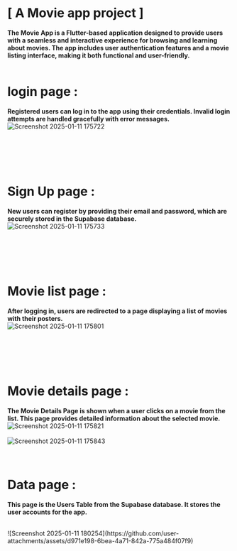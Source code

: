 

# [ A Movie app project ]
<strong> The Movie App is a Flutter-based application designed to provide users with a seamless and interactive experience for browsing and learning about movies. The app includes user authentication features and a movie listing interface, making it both functional and user-friendly. </strong>
<br>
<br>

# login page :
 <strong>Registered users can log in to the app using their credentials. Invalid login attempts are handled gracefully with error messages.</strong>
 <br>
![Screenshot 2025-01-11 175722](https://github.com/user-attachments/assets/17edb604-5829-4210-8826-61fa146d733a)

<br>
<br>
<br>
<br>

# Sign Up page : 
<strong> New users can register by providing their email and password, which are securely stored in the Supabase database.</strong>
<br>
![Screenshot 2025-01-11 175733](https://github.com/user-attachments/assets/f57f1217-a3c2-49e0-a039-35f706d1e200)

<br>
<br>
<br>
<br>

# Movie list page : 
<strong> After logging in, users are redirected to a page displaying a list of movies with their posters.</strong>
<br>
![Screenshot 2025-01-11 175801](https://github.com/user-attachments/assets/106575d2-86e6-41be-8c27-8bb019731b44)

<br>
<br>
<br>
<br>

# Movie details page : 
<strong> The Movie Details Page is shown when a user clicks on a movie from the list. This page provides detailed information about the selected movie.</strong>
<br>
![Screenshot 2025-01-11 175821](https://github.com/user-attachments/assets/2bc7275e-d069-4e94-9dc1-39183c96481f)
<br>
<br>
![Screenshot 2025-01-11 175843](https://github.com/user-attachments/assets/a6790681-226d-4d9e-921a-5545544dffa7)
<br>
<br>
<br>
# Data page : 
<strong> This page is the Users Table from the Supabase database. It stores the user accounts for the app.</strong>

<br>
![Screenshot 2025-01-11 180254](https://github.com/user-attachments/assets/d971e198-6bea-4a71-842a-775a484f07f9)


